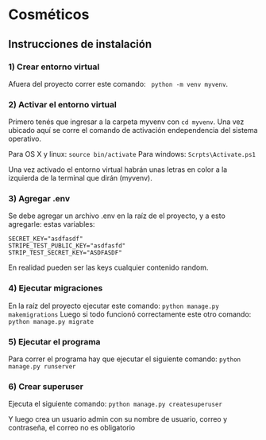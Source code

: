 # Cosméticos

## Instrucciones de instalación

### 1) Crear entorno virtual

Afuera del proyecto correr este comando: ` python -m venv myvenv`.

### 2) Activar el entorno virtual

Primero tenés que ingresar a la carpeta myvenv con `cd myvenv`.
Una vez ubicado aquí se corre el comando de activación endependencia del sistema operativo.

Para OS X y linux: `source bin/activate`
Para windows: `Scrpts\Activate.ps1`

Una vez activado el entorno virtual habrán unas letras en color a la izquierda de la terminal que dirán (myvenv).

### 3) Agregar .env

Se debe agregar un archivo .env en la raíz de el proyecto, y a esto agregarle:
estas variables:

```
SECRET_KEY="asdfasdf"
STRIPE_TEST_PUBLIC_KEY="asdfasfd"
STRIP_TEST_SECRET_KEY="ASDFASDF"
```

En realidad pueden ser las keys cualquier contenido random.

### 4) Ejecutar migraciones

En la raíz del proyecto ejecutar este comando: `python manage.py makemigrations`
Luego si todo funcionó correctamente este otro comando: `python manage.py migrate`

### 5) Ejecutar el programa

Para correr el programa hay que ejecutar el siguiente comando:
`python manage.py runserver`

### 6) Crear superuser

Ejecuta el siguiente comando:
`python manage.py createsuperuser`

Y luego crea un usuario admin con su nombre de usuario, correo y contraseña, el correo no es obligatorio
